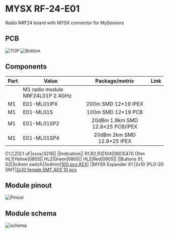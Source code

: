 # MYSX RF-24-E01

Radio NRF24 board with MYSX connector for MySensors 

## PCB
![TOP](images/pcb_rev4_top.png) ![Bottom](images/pcb_rev4_bottom.png)

## Components

|Part|Value|Package/metric|Link|
|----|----|:----:|----|
||M1 radio module NRF24L01P 2.4GHz||
|M1|E01-ML01IPX|200m	SMD	12*19	IPEX|
|M1|E01-ML01S|100m	SMD	12*19	PCB|
|M1|E01-ML01SP2|20dBm	1.8km	SMD	12.8*25	PCB/IPEX|
|M1|E01-ML01SP4|20dBm	2km	SMD	12.8*25	IPEX|

C1,C2|0.1 uF|xxxx/3216||
||Indication||
R1,R2,R3|104|0603|470 Ohm
HL1|Yellow|0805||
HL2|Green|0805||
HL2|Red|0805||
||Buttons
S1, S2|3x4mm switch|3x4mm|[100 pcs AEX](https://l.kool.ru/9b1x3)| 
||MYSX Expander
X1   |2x10                 |PLD-20 SMT|[2x10 female SMT AEX 10 pcs](https://l.kool.ru/v67cs) 

## Module pinout 

![Pinout](docs/module_pinout.jpg)

## Module schema

![schema](docs/module_schema.jpg)



